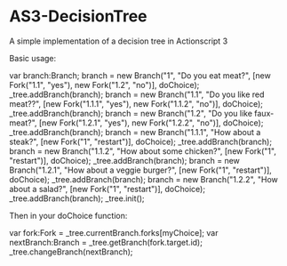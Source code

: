 AS3-DecisionTree
================

A simple implementation of a decision tree in Actionscript 3

Basic usage:

var branch:Branch;
branch = new Branch("1", "Do you eat meat?", [new Fork("1.1", "yes"), new Fork("1.2", "no")], doChoice);
_tree.addBranch(branch);
branch = new Branch("1.1", "Do you like red meat??", [new Fork("1.1.1", "yes"), new Fork("1.1.2", "no")], doChoice);
_tree.addBranch(branch);
branch = new Branch("1.2", "Do you like faux-meat?", [new Fork("1.2.1", "yes"), new Fork("1.2.2", "no")], doChoice);
_tree.addBranch(branch);
branch = new Branch("1.1.1", "How about a steak?", [new Fork("1", "restart")], doChoice);
_tree.addBranch(branch);
branch = new Branch("1.1.2", "How about some chicken?", [new Fork("1", "restart")], doChoice);
_tree.addBranch(branch);
branch = new Branch("1.2.1", "How about a veggie burger?", [new Fork("1", "restart")], doChoice);
_tree.addBranch(branch);
branch = new Branch("1.2.2", "How about a salad?", [new Fork("1", "restart")], doChoice);
_tree.addBranch(branch);
_tree.init();

Then in your doChoice function:

var fork:Fork = _tree.currentBranch.forks[myChoice];
var nextBranch:Branch = _tree.getBranch(fork.target.id);
_tree.changeBranch(nextBranch);